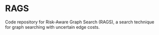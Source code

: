 # RAGS
Code repository for Risk-Aware Graph Search (RAGS), a search technique for graph searching with uncertain edge costs.
